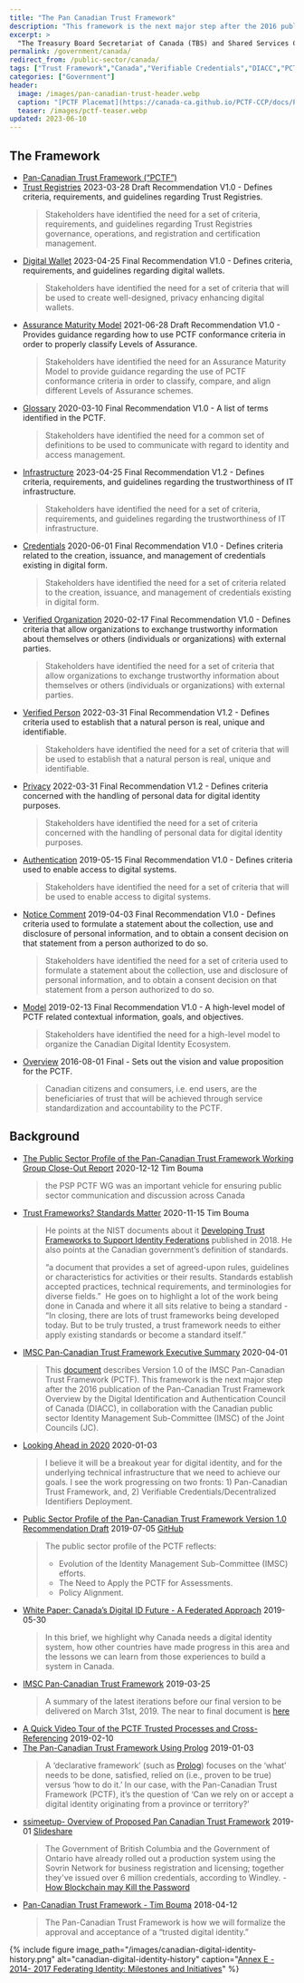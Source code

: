 ```yaml
---
title: "The Pan Canadian Trust Framework"
description: "This framework is the next major step after the 2016 publication of the Pan-Canadian Trust Framework Overview by the Digital Identification and Authentication Council of Canada (DIACC)"
excerpt: >
  "The Treasury Board Secretariat of Canada (TBS) and Shared Services Canada (SSC) are seeking a standardized method to issue and rapidly verify portable digital credentials across many different contexts, thereby reducing human judgement error, increasing efficiency and ensuring digital credential veracity using cryptography." 
permalink: /government/canada/
redirect_from: /public-sector/canada/
tags: ["Trust Framework","Canada","Verifiable Credentials","DIACC","PCTF"]
categories: ["Government"]
header:
  image: /images/pan-canadian-trust-header.webp
  caption: "[PCTF Placemat](https://canada-ca.github.io/PCTF-CCP/docs/PCTF-Placemat.pdf)"
  teaser: /images/pctf-teaser.webp
updated: 2023-06-10
---
```


## The Framework
* [Pan-Canadian Trust Framework (“PCTF”)](https://diacc.ca/trust-framework/)
* [Trust Registries](https://diacc.ca/trust-framework/pctf-trust-registries/) 2023-03-28 Draft Recommendation V1.0 - Defines criteria, requirements, and guidelines regarding Trust Registries.
  > Stakeholders have identified the need for a set of criteria, requirements, and guidelines regarding Trust Registries governance, operations, and registration and certification management.
* [Digital Wallet](https://diacc.ca/pctf-digital-wallet/) 2023-04-25 Final Recommendation V1.0 - Defines criteria, requirements, and guidelines regarding digital wallets.
  > Stakeholders have identified the need for a set of criteria that will be used to create well-designed, privacy enhancing digital wallets.
* [Assurance Maturity Model](https://diacc.ca/trust-framework/pctf-assurance-maturity-model/) 2021-06-28 Draft Recommendation V1.0 - Provides guidance regarding how to use PCTF conformance criteria in order to properly classify Levels of Assurance.
  > Stakeholders have identified the need for an Assurance Maturity Model to provide guidance regarding the use of PCTF conformance criteria in order to classify, compare, and align different Levels of Assurance schemes.
* [Glossary](https://diacc.ca/trust-framework/pctf-glossary/) 2020-03-10 Final Recommendation V1.0 - A list of terms identified in the PCTF.
  > Stakeholders have identified the need for a common set of definitions to be used to communicate with regard to identity and access management.
* [Infrastructure](https://diacc.ca/trust-framework/pctf-infrastructure/) 2023-04-25 Final Recommendation V1.2 - Defines criteria, requirements, and guidelines regarding the trustworthiness of IT infrastructure.
  > Stakeholders have identified the need for a set of criteria, requirements, and guidelines regarding the trustworthiness of IT infrastructure.
* [Credentials](https://diacc.ca/trust-framework/pctf-credentials/) 2020-06-01 Final Recommendation V1.0 - Defines criteria related to the creation, issuance, and management of credentials existing in digital form.
  > Stakeholders  have identified the need for a set of criteria related to the creation, issuance, and management of credentials existing in digital form.
* [Verified Organization](https://diacc.ca/trust-framework/pctf-verified-organization/) 2020-02-17 Final Recommendation V1.0 - Defines criteria that allow organizations to exchange trustworthy information about themselves or others (individuals or organizations) with external parties.
  > Stakeholders have identified the need for a set of criteria that allow organizations to exchange trustworthy information about themselves or others (individuals or organizations) with external parties.
* [Verified Person](https://diacc.ca/trust-framework/pctf-verified-person/) 2022-03-31 Final Recommendation V1.2 - Defines criteria used to establish that a natural person is real, unique and identifiable.
  > Stakeholders have identified the need for a set of criteria that will be used to establish that a natural person is real, unique and identifiable.
* [Privacy](https://diacc.ca/trust-framework/pctf-privacy/) 2022-03-31 Final Recommendation V1.2 - Defines criteria concerned with the handling of personal data for digital identity purposes.
  > Stakeholders have identified the need for a set of criteria concerned with the handling of personal data for digital identity purposes.
* [Authentication](https://diacc.ca/trust-framework/pctf-authentication/) 2019-05-15 Final Recommendation V1.0 - Defines criteria used to enable access to digital systems.
  > Stakeholders have identified the need for a set of criteria that will be used to enable access to digital systems.
* [Notice Comment](https://diacc.ca/trust-framework/pctf-notice-consent/) 2019-04-03 Final Recommendation V1.0 - Defines criteria used to formulate a statement about the collection, use and disclosure of personal information, and to obtain a consent decision on that statement from a person authorized to do so.
  > Stakeholders have identified the need for a set of criteria used to formulate a statement about the collection, use and disclosure of personal information, and to obtain a consent decision on that statement from a person authorized to do so.
* [Model](https://diacc.ca/trust-framework/pctf-model/) 2019-02-13 Final Recommendation V1.0 - A high-level model of PCTF related contextual information, goals, and objectives.
  > Stakeholders have identified the need for a high-level model to organize the Canadian Digital Identity Ecosystem.
* [Overview](https://diacc.ca/trust-framework/pctf-overview/) 2016-08-01 Final - Sets out the vision and value proposition for the PCTF.
  > Canadian citizens and consumers, i.e. end users, are the beneficiaries of trust that will be achieved through service standardization and accountability to the PCTF.

## Background

* [The Public Sector Profile of the Pan-Canadian Trust Framework Working Group Close-Out Report](https://trbouma.medium.com/public-sector-profile-of-the-pan-canadian-trust-framework-version-1-2-and-next-steps-86ae7a96d6c7) 2020-12-12 Tim Bouma
  > the PSP PCTF WG was an important vehicle for ensuring public sector communication and discussion across Canada
* [Trust Frameworks? Standards Matter](https://medium.com/@trbouma/trust-frameworks-standards-matter-47c946992f44) 2020-11-15 Tim Bouma
  > He points at the NIST documents about it [Developing Trust Frameworks to Support Identity Federations](https://nvlpubs.nist.gov/nistpubs/ir/2018/NIST.IR.8149.pdf) published in 2018. He also points at the Canadian government’s definition of standards.
  > 
  > “a document that provides a set of agreed-upon rules, guidelines or characteristics for activities or their results. Standards establish accepted practices, technical requirements, and terminologies for diverse fields.”  He goes on to highlight a lot of the work being done in Canada and where it all sits relative to being a standard - “In closing, there are lots of trust frameworks being developed today. But to be truly trusted, a trust framework needs to either apply existing standards or become a standard itself.”
* [IMSC Pan-Canadian Trust Framework Executive Summary](https://medium.com/@trbouma/imsc-pan-canadian-trust-framework-executive-summary-5c89a72e06b5) 2020-04-01
  > This [document](https://drive.google.com/open?id=1Xmjh8QJZKWmRkaTtE2f43ISntD7jE6D5) describes Version 1.0 of the IMSC Pan-Canadian Trust Framework (PCTF). This framework is the next major step after the 2016 publication of the Pan-Canadian Trust Framework Overview by the Digital Identification and Authentication Council of Canada (DIACC), in collaboration with the Canadian public sector Identity Management Sub-Committee (IMSC) of the Joint Councils (JC).
* [Looking Ahead in 2020](https://medium.com/@trbouma/looking-ahead-in-2020-830afa372878) 2020-01-03
  > I believe it will be a breakout year for digital identity, and for the underlying technical infrastructure that we need to achieve our goals. I see the work progressing on two fronts: 1) Pan-Canadian Trust Framework, and, 2) Verifiable Credentials/Decentralized Identifiers Deployment.
* [Public Sector Profile of the Pan-Canadian Trust Framework Version 1.0 Recommendation Draft](https://medium.com/@trbouma/public-sector-profile-of-the-pan-canadian-trust-framework-version-1-0-4baf8ff0cfa0) 2019-07-05 [GitHub](https://canada-ca.github.io/PCTF-CCP/)
  > The public sector profile of the PCTF reflects:
  > - Evolution of the Identity Management Sub-Committee (IMSC) efforts. 
  > - The Need to Apply the PCTF for Assessments. 
  > - Policy Alignment.
* [White Paper: Canada’s Digital ID Future - A Federated Approach](https://www.cba.ca/embracing-digital-id-in-canada) 2019-05-30
  > In this brief, we highlight why Canada needs a digital identity system, how other countries have made progress in this area and the lessons we can learn from those experiences to build a system in Canada.
* [IMSC Pan-Canadian Trust Framework](https://medium.com/@trbouma/imsc-pan-canadian-trust-framework-1f68134e338a) 2019-03-25
  > A summary of the latest iterations before our final version to be delivered on March 31st, 2019. The near to final document is [here](https://drive.google.com/open?id=1P8kFJZfUV7PX25KEkZKk0XftrqqQp9FI)
* [A Quick Video Tour of the PCTF Trusted Processes and Cross-Referencing](https://medium.com/@trbouma/a-quick-video-tour-of-the-pctf-trusted-processes-and-cross-referencing-3c892a012edd) 2019-02-10
* [The Pan-Canadian Trust Framework Using Prolog](https://medium.com/@trbouma/the-pan-canadian-trust-framework-using-prolog-e62ffa911ff5) 2019-01-03
  > A ‘declarative framework’ (such as [Prolog](https://www.geeksforgeeks.org/prolog-an-introduction/)) focuses on the ‘what’ needs to be done, satisfied, relied on (i.e., proven to be true) versus ‘how to do it.’ In our case, with the Pan-Canadian Trust Framework (PCTF), it’s the question of ‘Can we rely on or accept a digital identity originating from a province or territory?’
* [ssimeetup- Overview of Proposed Pan Canadian Trust Framework](https://ssimeetup.org/overview-proposed-pan-canadian-trust-framework-ssi-tim-bouma-webinar-19/) 2019-01 [Slideshare](https://www.slideshare.net/SSIMeetup/overview-of-the-proposed-pancanadian-trust-framework-for-ssi-tim-bouma) 
  > The Government of British Columbia and the Government of Ontario have already rolled out a production system using the Sovrin Network for business registration and licensing; together they've issued over 6 million credentials, according to Windley. - [How Blockchain may Kill the Password](https://www.computerworld.com/article/3329962/blockchain/how-blockchain-may-kill-the-password.amp.html)
* [Pan-Canadian Trust Framework - Tim Bouma](https://medium.com/@trbouma/pan-canadian-trust-framework-eb65eac6c683) 2018-04-12
  > The Pan-Canadian Trust Framework is how we will formalize the approval and acceptance of a “trusted digital identity.”

{% include figure image_path="/images/canadian-digital-identity-history.png" alt="canadian-digital-identity-history" caption="[Annex E - 2014- 2017 Federating Identity: Milestones and Initiatives](https://docs.google.com/presentation/d/189DxjNv7EE7KtjkidB6EpwuvO2lIy7kEL-3DWtMAiQg/edit)" %}
